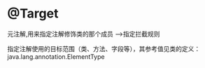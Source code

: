 


# @Target 

元注解,用来指定注解修饰类的那个成员 -->指定拦截规则

指定注解使用的目标范围（类、方法、字段等），其参考值见类的定义：java.lang.annotation.ElementType
